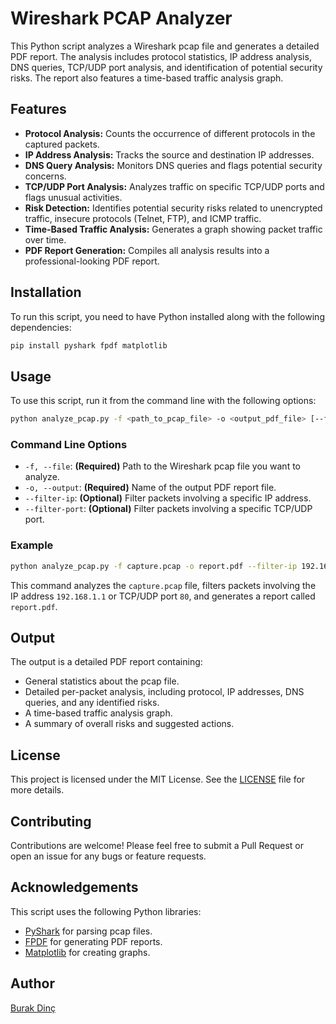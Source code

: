 # Wireshark PCAP Analyzer

This Python script analyzes a Wireshark pcap file and generates a detailed PDF report. The analysis includes protocol statistics, IP address analysis, DNS queries, TCP/UDP port analysis, and identification of potential security risks. The report also features a time-based traffic analysis graph.

## Features

- **Protocol Analysis:** Counts the occurrence of different protocols in the captured packets.
- **IP Address Analysis:** Tracks the source and destination IP addresses.
- **DNS Query Analysis:** Monitors DNS queries and flags potential security concerns.
- **TCP/UDP Port Analysis:** Analyzes traffic on specific TCP/UDP ports and flags unusual activities.
- **Risk Detection:** Identifies potential security risks related to unencrypted traffic, insecure protocols (Telnet, FTP), and ICMP traffic.
- **Time-Based Traffic Analysis:** Generates a graph showing packet traffic over time.
- **PDF Report Generation:** Compiles all analysis results into a professional-looking PDF report.

## Installation

To run this script, you need to have Python installed along with the following dependencies:

```bash
pip install pyshark fpdf matplotlib
```

## Usage

To use this script, run it from the command line with the following options:

```bash
python analyze_pcap.py -f <path_to_pcap_file> -o <output_pdf_file> [--filter-ip <ip_address>] [--filter-port <port_number>]
```

### Command Line Options

- `-f, --file`: **(Required)** Path to the Wireshark pcap file you want to analyze.
- `-o, --output`: **(Required)** Name of the output PDF report file.
- `--filter-ip`: **(Optional)** Filter packets involving a specific IP address.
- `--filter-port`: **(Optional)** Filter packets involving a specific TCP/UDP port.

### Example

```bash
python analyze_pcap.py -f capture.pcap -o report.pdf --filter-ip 192.168.1.1 --filter-port 80
```

This command analyzes the `capture.pcap` file, filters packets involving the IP address `192.168.1.1` or TCP/UDP port `80`, and generates a report called `report.pdf`.

## Output

The output is a detailed PDF report containing:

- General statistics about the pcap file.
- Detailed per-packet analysis, including protocol, IP addresses, DNS queries, and any identified risks.
- A time-based traffic analysis graph.
- A summary of overall risks and suggested actions.

## License

This project is licensed under the MIT License. See the [LICENSE](LICENSE) file for more details.

## Contributing

Contributions are welcome! Please feel free to submit a Pull Request or open an issue for any bugs or feature requests.

## Acknowledgements

This script uses the following Python libraries:
- [PyShark](https://github.com/KimiNewt/pyshark) for parsing pcap files.
- [FPDF](http://www.fpdf.org/) for generating PDF reports.
- [Matplotlib](https://matplotlib.org/) for creating graphs.

## Author
[Burak Dinç](https://github.com/dincbrk)

